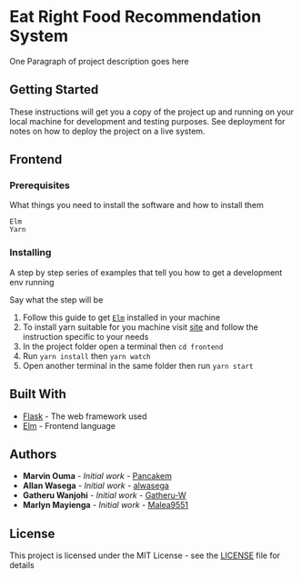# Eat Right Food Recommendation System

One Paragraph of project description goes here

## Getting Started

These instructions will get you a copy of the project up and running on your local machine for development and testing purposes. See deployment for notes on how to deploy the project on a live system.

## Frontend

### Prerequisites

What things you need to install the software and how to install them

```
Elm
Yarn
```

### Installing

A step by step series of examples that tell you how to get a development env running

Say what the step will be

1. Follow this guide to get [`Elm`](https://guide.elm-lang.org/install.html) installed in your machine
2. To install yarn suitable for you machine visit [site](https://yarnpkg.com/lang/en/docs/install) and follow the instruction specific to your needs
3. In the project folder open a terminal then `cd frontend`
4. Run `yarn install` then `yarn watch`
5. Open another terminal in the same folder then run `yarn start`

## Built With

* [Flask](http://flask.pocoo.org/) - The web framework used
* [Elm](https://elm-lang.org/) - Frontend language

## Authors

* **Marvin Ouma** - *Initial work* - [Pancakem](https://github.com/Pancakem)
* **Allan Wasega** - *Initial work* - [alwasega](https://github.com/alwasega)
* **Gatheru Wanjohi** - *Initial work* - [Gatheru-W](https://github.com/Gatheru-W)
* **Marlyn Mayienga** - *Initial work* - [Malea9551](https://github.com/Malea9551)

## License

This project is licensed under the MIT License - see the [LICENSE](LICENSE) file for details
